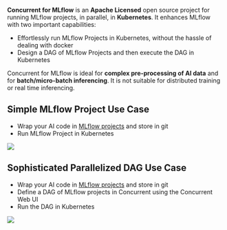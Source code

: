 **Concurrent for MLflow** is an **Apache Licensed** open source project for running MLflow projects, in parallel, in **Kubernetes**. It enhances MLflow with two important capabilities:

- Effortlessly run MLflow Projects in Kubernetes, without the hassle of dealing with docker
- Design a DAG of MLflow Projects and then execute the DAG in Kubernetes

Concurrent for MLflow is ideal for **complex pre-processing of AI data** and for **batch/micro-batch inferencing**. It is not suitable for distributed training or real time inferencing.

## Simple MLflow Project Use Case
- Wrap your AI code in [MLflow projects](https://mlflow.org/docs/latest/projects.html "MLflow Projects") and store in git
- Run MLflow Project in Kubernetes

[![](https://docs.concurrent-ai.org/images/docs-front-page-image2.png?raw=true)](https://docs.concurrent-ai.org/images/docs-front-page-image2.png?raw=true)

## Sophisticated Parallelized DAG Use Case
- Wrap your AI code in [MLflow projects](https://mlflow.org/docs/latest/projects.html "MLflow Projects") and store in git
- Define a DAG of MLflow projects in Concurrent using the Concurrent Web UI
- Run the DAG in Kubernetes

[![](https://docs.concurrent-ai.org/images/docs-front-page-image1.png?raw=true)](https://docs.concurrent-ai.org/images/docs-front-page-image1.png?raw=true)
